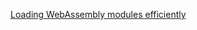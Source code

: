 [Loading WebAssembly modules efficiently](https://developers.google.com/web/updates/2018/04/loading-wasm)
